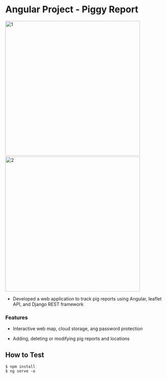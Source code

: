 # Angular Project - Piggy Report

<p float="left">
  <img width="420" alt="1" src="https://user-images.githubusercontent.com/39638948/210304606-b27cff27-640b-4778-bb50-d7245f91007a.png">
  &nbsp;
  <img width="420" alt="2" src="https://user-images.githubusercontent.com/39638948/210304633-f9d0e19f-4b98-492f-bfd9-95303274dd49.png">
</p>

- Developed a web application to track pig reports using Angular, leaflet API, and Django REST framework

### Features

- Interactive web map, cloud storage, ang password protection

- Adding, deleting or modifying pig reports and locations 


## How to Test

```
$ npm install
$ ng serve -o
```

